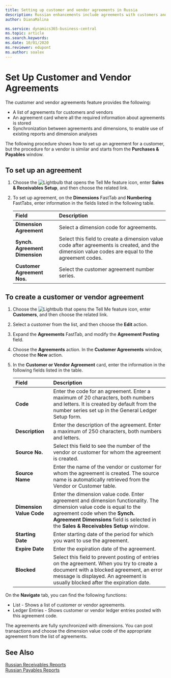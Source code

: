 ```yaml
---
title: Setting up customer and vendor agreements in Russia
description: Russian enhancements include agreements with customers and vendors.
author: DianaMalina

ms.service: dynamics365-business-central
ms.topic: article
ms.search.keywords:
ms.date: 10/01/2020
ms.reviewer: edupont
ms.author: soalex
---
```


# Set Up Customer and Vendor Agreements

The customer and vendor agreements feature provides the following:

- A list of agreements for customers and vendors
- An agreement card where all the required information about agreements is stored
- Synchronization between agreements and dimensions, to enable use of existing reports and dimension analyses

The following procedure shows how to set up an agreement for a customer, but the procedure for a vendor is similar and starts from the **Purchases & Payables** window.

## To set up an agreement

1. Choose the ![Lightbulb that opens the Tell Me feature](../../media/ui-search/search_small.png "Tell me what you want to do") icon, enter **Sales & Receivables Setup**, and then choose the related link.

2. To set up agreement, on the **Dimensions** FastTab and **Numbering** FastTabs, enter information in the fields listed in the following table.

   | Field                          | Description         |
   | :----------------------------- | :------------------ |
   | **Dimension Agreement**        | Select a dimension code for agreements.             |
   | **Synch. Agreement Dimension** | Select this field to create a dimension value code after agreements is created, and the dimension value codes are equal to the agreement codes. |
   | **Customer Agreement Nos.**    | Select the customer agreement number series.        | 

## To create a customer or vendor agreement 

1. Choose the ![Lightbulb that opens the Tell Me feature](../../media/ui-search/search_small.png "Tell me what you want to do") icon, enter **Customers**, and then choose the related link.

2. Select a customer from the list, and then choose the **Edit** action.

3. Expand the **Agreements** FastTab, and modify the **Agreement Posting** field.

4. Choose the **Agreements** action. In the **Customer Agreements** window, choose the **New** action.

5. In the **Customer or Vendor Agreement** card, enter the information in the following fields listed in the table.

   | Field                    | Description                                                  |
   | :----------------------- | :----------------------------------------------------------- |
   | **Code**                 | Enter the code for an agreement. Enter a maximum of 20 characters, both numbers and letters. It is created by default from the number series set up in the General Ledger Setup form. |
   | **Description**          | Enter the description of the agreement. Enter a maximum of 250 characters, both numbers and letters. |
   | **Source No.**           | Select this field to see the number of the vendor or customer for whom the agreement is created. |
   | **Source Name**          | Enter the name of the vendor or customer for whom the agreement is created. The source name is automatically retrieved from the Vendor or Customer table. |
   | **Dimension Value Code** | Enter the dimension value code. Enter agreement and dimension functionality. The dimension value code is equal to the agreement code when the **Synch. Agreement Dimensions** field is selected in the **Sales & Receivables Setup** window. |
   | **Starting Date**        | Enter starting date of the period for which you want to use the agreement. |
   | **Expire Date**          | Enter the expiration date of the agreement.                  |
   | **Blocked**              | Select this field to prevent posting of entries on the agreement. When you try to create a document with a blocked agreement, an error message is displayed. An agreement is usually blocked after the expiration date. |

On the **Navigate** tab, you can find the following functions: 

- List - Shows a list of customer or vendor agreements.
- Ledger Entries - Shows customer or vendor ledger entries posted with this agreement code. 

The agreements are fully synchronized with dimensions. You can post transactions and choose the dimension value code of the appropriate agreement from the list of agreements.

## See Also

[Russian Receivables Reports](Russian-Receivables-Reports.md)  
[Russian Payables Reports](Russian-Payables-Reports.md)  
